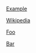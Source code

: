 [Example](https://www.example.com)

<a href="https://wikipedia.org/">Wikipedia</a>

<a href="https://microbiomedata.org/foo">Foo</a>

<a href="https://lasdjkflkasdjfalskdjfalsdkjfalsdkjflsakdjflasdf.com/bar">Bar</a>
